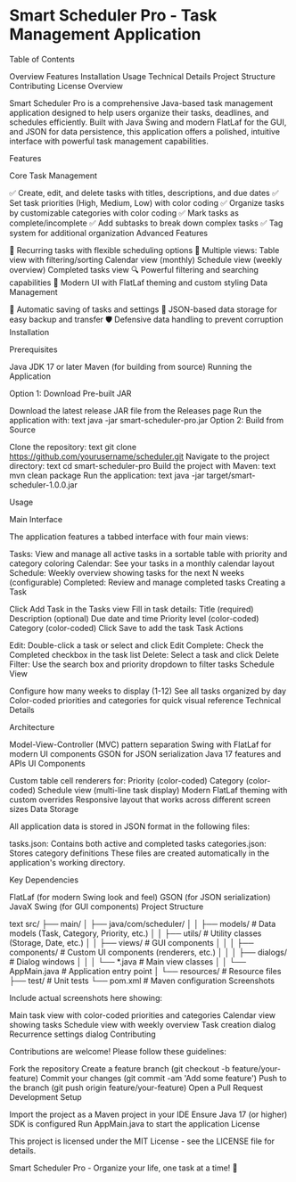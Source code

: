 # Smart Scheduler Pro - Task Management Application


Table of Contents

Overview
Features
Installation
Usage
Technical Details
Project Structure
Contributing
License
Overview

Smart Scheduler Pro is a comprehensive Java-based task management application designed to help users organize their tasks, deadlines, and schedules efficiently. Built with Java Swing and modern FlatLaf for the GUI, and JSON for data persistence, this application offers a polished, intuitive interface with powerful task management capabilities.

Features

Core Task Management

✅ Create, edit, and delete tasks with titles, descriptions, and due dates
✅ Set task priorities (High, Medium, Low) with color coding
✅ Organize tasks by customizable categories with color coding
✅ Mark tasks as complete/incomplete
✅ Add subtasks to break down complex tasks
✅ Tag system for additional organization
Advanced Features

🔄 Recurring tasks with flexible scheduling options
📅 Multiple views:
Table view with filtering/sorting
Calendar view (monthly)
Schedule view (weekly overview)
Completed tasks view
🔍 Powerful filtering and searching capabilities
🎨 Modern UI with FlatLaf theming and custom styling
Data Management

💾 Automatic saving of tasks and settings
🔄 JSON-based data storage for easy backup and transfer
🛡️ Defensive data handling to prevent corruption
Installation

Prerequisites

Java JDK 17 or later
Maven (for building from source)
Running the Application

Option 1: Download Pre-built JAR

Download the latest release JAR file from the Releases page
Run the application with:
text
java -jar smart-scheduler-pro.jar
Option 2: Build from Source

Clone the repository:
text
git clone https://github.com/yourusername/scheduler.git
Navigate to the project directory:
text
cd smart-scheduler-pro
Build the project with Maven:
text
mvn clean package
Run the application:
text
java -jar target/smart-scheduler-1.0.0.jar

Usage

Main Interface

The application features a tabbed interface with four main views:

Tasks: View and manage all active tasks in a sortable table with priority and category coloring
Calendar: See your tasks in a monthly calendar layout
Schedule: Weekly overview showing tasks for the next N weeks (configurable)
Completed: Review and manage completed tasks
Creating a Task

Click Add Task in the Tasks view
Fill in task details:
Title (required)
Description (optional)
Due date and time
Priority level (color-coded)
Category (color-coded)
Click Save to add the task
Task Actions

Edit: Double-click a task or select and click Edit
Complete: Check the Completed checkbox in the task list
Delete: Select a task and click Delete
Filter: Use the search box and priority dropdown to filter tasks
Schedule View

Configure how many weeks to display (1-12)
See all tasks organized by day
Color-coded priorities and categories for quick visual reference
Technical Details

Architecture

Model-View-Controller (MVC) pattern separation
Swing with FlatLaf for modern UI components
GSON for JSON serialization
Java 17 features and APIs
UI Components

Custom table cell renderers for:
Priority (color-coded)
Category (color-coded)
Schedule view (multi-line task display)
Modern FlatLaf theming with custom overrides
Responsive layout that works across different screen sizes
Data Storage

All application data is stored in JSON format in the following files:

tasks.json: Contains both active and completed tasks
categories.json: Stores category definitions
These files are created automatically in the application's working directory.

Key Dependencies

FlatLaf (for modern Swing look and feel)
GSON (for JSON serialization)
JavaX Swing (for GUI components)
Project Structure

text
src/
├── main/
│   ├── java/com/scheduler/
│   │   ├── models/          # Data models (Task, Category, Priority, etc.)
│   │   ├── utils/           # Utility classes (Storage, Date, etc.)
│   │   ├── views/           # GUI components
│   │   │   ├── components/  # Custom UI components (renderers, etc.)
│   │   │   ├── dialogs/     # Dialog windows
│   │   │   └── *.java       # Main view classes
│   │   └── AppMain.java     # Application entry point
│   └── resources/           # Resource files
├── test/                    # Unit tests
└── pom.xml                  # Maven configuration
Screenshots

Include actual screenshots here showing:

Main task view with color-coded priorities and categories
Calendar view showing tasks
Schedule view with weekly overview
Task creation dialog
Recurrence settings dialog
Contributing

Contributions are welcome! Please follow these guidelines:

Fork the repository
Create a feature branch (git checkout -b feature/your-feature)
Commit your changes (git commit -am 'Add some feature')
Push to the branch (git push origin feature/your-feature)
Open a Pull Request
Development Setup

Import the project as a Maven project in your IDE
Ensure Java 17 (or higher) SDK  is configured
Run AppMain.java to start the application
License

This project is licensed under the MIT License - see the LICENSE file for details.

Smart Scheduler Pro - Organize your life, one task at a time! 🚀
